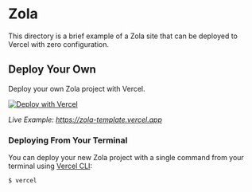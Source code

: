 # Zola

This directory is a brief example of a Zola site that can be deployed to Vercel with zero configuration.

## Deploy Your Own

Deploy your own Zola project with Vercel.

[![Deploy with Vercel](https://vercel.com/button)](https://vercel.com/new/clone?repository-url=https://github.com/vercel/examples/tree/main/framework-boilerplates/zola&template=zola)

_Live Example: https://zola-template.vercel.app_

### Deploying From Your Terminal

You can deploy your new Zola project with a single command from your terminal using [Vercel CLI](https://vercel.com/download):

```shell
$ vercel
```
